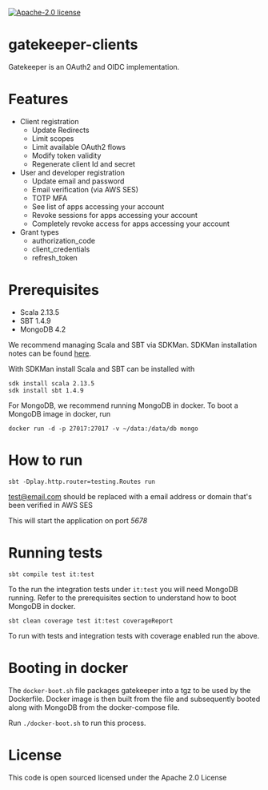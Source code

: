 [![Apache-2.0 license](http://img.shields.io/badge/license-Apache-brightgreen.svg)](http://www.apache.org/licenses/LICENSE-2.0.html)

gatekeeper-clients
==========

Gatekeeper is an OAuth2 and OIDC implementation.

Features
============
- Client registration
    - Update Redirects
    - Limit scopes
    - Limit available OAuth2 flows
    - Modify token validity
    - Regenerate client Id and secret
- User and developer registration
    - Update email and password
    - Email verification (via AWS SES)
    - TOTP MFA
    - See list of apps accessing your account
    - Revoke sessions for apps accessing your account
    - Completely revoke access for apps accessing your account
- Grant types
	- authorization_code
	- client_credentials
	- refresh_token



Prerequisites
==========
- Scala 2.13.5
- SBT 1.4.9
- MongoDB 4.2

We recommend managing Scala and SBT via SDKMan. SDKMan installation notes can be found [here](https://sdkman.io/install).

With SDKMan install Scala and SBT can be installed with

```
sdk install scala 2.13.5
sdk install sbt 1.4.9
```

For MongoDB, we recommend running MongoDB in docker. To boot a MongoDB image in docker, run

```
docker run -d -p 27017:27017 -v ~/data:/data/db mongo
```

How to run
==========
```
sbt -Dplay.http.router=testing.Routes run
```

test@email.com should be replaced with a email address or domain that's been verified in AWS SES

This will start the application on port *5678*

Running tests
=============
```
sbt compile test it:test
```
To the run the integration tests under `it:test` you will need MongoDB running. Refer to the prerequisites section to understand how to boot MongoDB in docker.

```
sbt clean coverage test it:test coverageReport
```
To run with tests and integration tests with coverage enabled run the above.

Booting in docker
=================
The `docker-boot.sh` file packages gatekeeper into a tgz to be used by the Dockerfile. Docker image is then built from the file and subsequently booted along with MongoDB from the docker-compose file.
  
Run `./docker-boot.sh` to run this process.

License
=======
This code is open sourced licensed under the Apache 2.0 License

